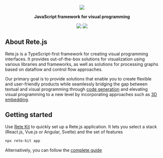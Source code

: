 <p align="center">
  <a href="https://retejs.org" target="_blank"><img src="https://raw.githubusercontent.com/retejs/rete/assets/preview.svg"></a>
</p>
<p align="center">
  <strong>JavaScript framework for visual programming</strong>
</p>
<p align="center">
  <a href="https://stand-with-ukraine.pp.ua" target="_blank"><img src="https://img.shields.io/badge/made_in-ukraine-ffd700.svg?labelColor=0057b7"></a>
  <a href="https://discord.gg/cxSFkPZdsV" target="_blank"><img src="https://img.shields.io/discord/1081223198055604244?color=%237289da&label=Discord"></a>
</p>

About Rete.js
----

Rete.js is a TypeScript-first framework for creating visual programming interfaces. It provides out-of-the-box solutions for visualization using various libraries and frameworks, as well as solutions for processing graphs based on dataflow and control flow approaches.

Our primary goal is to provide solutions that enable you to create flexible and user-friendly products while seamlessly bridging the gap between textual and visual programming through [code generation](https://studio.retejs.org/) and elevating visual programming to a new level by incorporating approaches such as [3D embedding](https://retejs.org/examples/3d).



Getting started
----

Use [Rete Kit](https://retejs.org/docs/development/rete-kit) to quickly set up a Rete.js application. It lets you select a stack (React.js, Vue.js or Angular, Svelte) and the set of features

```bash
npx rete-kit app
```

Alternatively, you can follow the [complete guide](https://retejs.org/docs/getting-started/)
